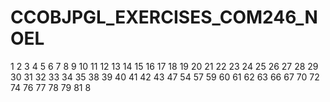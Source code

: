 # CCOBJPGL_EXERCISES_COM246_NOEL



1
2
3
4
5
6
7
8
9
10
11
12
13
14
15
16
17
18
19
20
21
22
23
24
25
26
27
28
29
30
31
32
33
34
35
38
39
40
41
42
43
47
54
57
59
60
61
62
63
66
67
70
72
74
76
77
78
79
81
8
